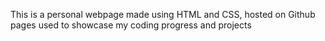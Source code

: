 This is a personal webpage made using HTML and CSS, hosted on Github pages used to showcase my coding progress and projects
